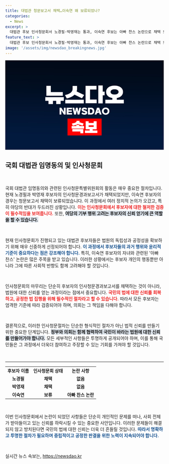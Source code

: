 ```yaml
---
title: 대법관 청문보고서 채택…이숙연 왜 보류되었나?
categories:
  - News
excerpt: >
  대법관 후보 인사청문회서 노경필·박영재는 통과, 이숙연 후보는 아빠 찬스 논란으로 채택 보류! 여야의 치열한 논쟁이 어떻게 전개될지 주목하세요!
feature_text: >
  대법관 후보 인사청문회서 노경필·박영재는 통과, 이숙연 후보는 아빠 찬스 논란으로 채택 보류! 여야의 치열한 논쟁이 어떻게 전개될지 주목하세요!
image: '/assets/img/newsdao_breakingnews.jpg'
---
```


<p><img src="/assets/img/newsdao_breakingnews.jpg" alt="firstkoreanews 속보" /></p>

<h2 data-ke-size="size26">국회 대법관 임명동의 및 인사청문회</h2>

<p data-ke-size="size16">&nbsp;</p>

<p>국회 대법관 임명동의와 관련된 인사청문특별위원회의 활동은 매우 중요한 절차입니다. 현재 노경필과 박영재 후보자의 인사청문경과보고서가 채택되었지만, 이숙연 후보자의 경우는 청문보고서 채택이 보류되었습니다. 이 과정에서 여러 정치적 논의가 오갔고, 특히 야당의 반대가 두드러진 상황입니다. <b><span style="color: #ee2323;">이는 인사청문회에서 후보자에 대한 철저한 검증이 필수적임을 보여줍니다.</span></b> 또한, <b><span style="background-color: #21538527;">여당의 기부 행위 고려는 후보자의 신뢰 얻기에 큰 역할을 할 수 있습니다.</span></b></p>

<p data-ke-size="size16">&nbsp;</p>

<p>현재 인사청문회가 진행되고 있는 대법관 후보자들은 법원의 독립성과 공정성을 확보하기 위해 매우 신중하게 선정되어야 합니다. <b><span style="color: #1a5490;">이 과정에서 후보자들의 과거 행위와 윤리적 기준이 중요하다는 점은 강조해야 합니다.</span></b> 특히, 이숙연 후보자의 자녀와 관련된 '아빠 찬스' 논란은 많은 주목을 받고 있습니다. 이러한 상황에서는 후보자 개인의 행동뿐만 아니라 그에 따른 사회적 반향도 함께 고려해야 할 것입니다.</p>

<p data-ke-size="size16">&nbsp;</p>

<p>인사청문회의 마무리는 단순히 후보자의 인사청문경과보고서를 채택하는 것이 아니라, 법원에 대한 신뢰를 얻는 과정이라는 점에서 중요합니다. <b><span style="color: #ee2323;">국민의 법에 대한 신뢰를 회복하고, 공정한 법 집행을 위해 필수적인 절차라고 할 수 있습니다.</span></b> 따라서 모든 후보자는 엄격한 기준에 따라 검증되어야 하며, 의회는 그 책임을 다해야 합니다. </p>

<p data-ke-size="size16">&nbsp;</p>

<p>결론적으로, 이러한 인사청문절차는 단순한 형식적인 절차가 아닌 법적 신뢰를 만들기 위한 중요한 단계입니다. <b><span style="background-color: #21538527;">정부와 의회는 함께 협력하여 국민이 바라는 법원에 대한 신뢰를 만들어가야 합니다.</span></b> 모든 세부적인 사항들은 투명하게 공개되어야 하며, 이를 통해 국민들은 그 과정에서 더욱더 참여하고 주장할 수 있는 기회를 가져야 할 것입니다.</p>

<p data-ke-size="size16">&nbsp;</p>

<hr>

<table style="border-collapse:collapse; width:100%;">
<tr>
<td style="text-align: center; height: 17px;"><b>후보자 이름</b></td>
<td style="text-align: center; height: 17px;"><b>인사청문회 상태</b></td>
<td style="text-align: center; height: 17px;"><b>논란 사항</b></td>
</tr>
<tr>
<td style="text-align: center; height: 17px;"><b>노경필</b></td>
<td style="text-align: center; height: 17px;"><b>채택</b></td>
<td style="text-align: center; height: 17px;"><b>없음</b></td>
</tr>
<tr>
<td style="text-align: center; height: 17px;"><b>박영재</b></td>
<td style="text-align: center; height: 17px;"><b>채택</b></td>
<td style="text-align: center; height: 17px;"><b>없음</b></td>
</tr>
<tr>
<td style="text-align: center; height: 17px;"><b>이숙연</b></td>
<td style="text-align: center; height: 17px;"><b>보류</b></td>
<td style="text-align: center; height: 17px;"><b>아빠 찬스 논란</b></td>
</tr>
</table>

<p data-ke-size="size16">&nbsp;</p> 

<p>이번 인사청문회에서 논란이 되었던 사항들은 단순히 개인적인 문제를 떠나, 사회 전체가 받아들이고 있는 신뢰를 하락시킬 수 있는 중요한 사안입니다. 이러한 문제들이 해결되지 않고 방치된다면 국민의 법에 대한 신뢰는 더욱 더 흔들릴 것입니다. <b><span style="color: #1a5490;">따라서 명확하고 투명한 절차가 필요하며 중립적이고 공정한 판결을 위한 노력이 지속되어야 합니다.</span></b></p>

<p data-ke-size="size16">&nbsp;</p>
실시간 뉴스 속보는, <a href="https://newsdao.kr" rel="dofollow">https://newsdao.kr</a>



